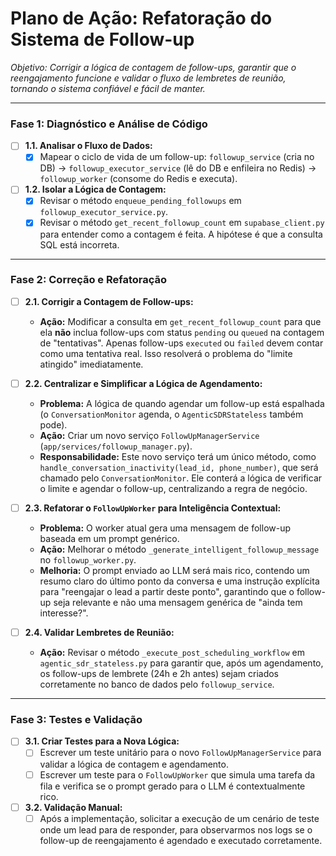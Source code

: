 # Plano de Ação: Refatoração do Sistema de Follow-up

*Objetivo: Corrigir a lógica de contagem de follow-ups, garantir que o reengajamento funcione e validar o fluxo de lembretes de reunião, tornando o sistema confiável e fácil de manter.*

---

### Fase 1: Diagnóstico e Análise de Código

- [ ] **1.1. Analisar o Fluxo de Dados:**
  - [x] Mapear o ciclo de vida de um follow-up: `followup_service` (cria no DB) -> `followup_executor_service` (lê do DB e enfileira no Redis) -> `followup_worker` (consome do Redis e executa).
- [ ] **1.2. Isolar a Lógica de Contagem:**
  - [x] Revisar o método `enqueue_pending_followups` em `followup_executor_service.py`.
  - [x] Revisar o método `get_recent_followup_count` em `supabase_client.py` para entender como a contagem é feita. A hipótese é que a consulta SQL está incorreta.

---

### Fase 2: Correção e Refatoração

- [ ] **2.1. Corrigir a Contagem de Follow-ups:**
  - **Ação:** Modificar a consulta em `get_recent_followup_count` para que ela **não** inclua follow-ups com status `pending` ou `queued` na contagem de "tentativas". Apenas follow-ups `executed` ou `failed` devem contar como uma tentativa real. Isso resolverá o problema do "limite atingido" imediatamente.

- [ ] **2.2. Centralizar e Simplificar a Lógica de Agendamento:**
  - **Problema:** A lógica de quando agendar um follow-up está espalhada (o `ConversationMonitor` agenda, o `AgenticSDRStateless` também pode).
  - **Ação:** Criar um novo serviço `FollowUpManagerService` (`app/services/followup_manager.py`).
  - **Responsabilidade:** Este novo serviço terá um único método, como `handle_conversation_inactivity(lead_id, phone_number)`, que será chamado pelo `ConversationMonitor`. Ele conterá a lógica de verificar o limite e agendar o follow-up, centralizando a regra de negócio.

- [ ] **2.3. Refatorar o `FollowUpWorker` para Inteligência Contextual:**
  - **Problema:** O worker atual gera uma mensagem de follow-up baseada em um prompt genérico.
  - **Ação:** Melhorar o método `_generate_intelligent_followup_message` no `followup_worker.py`.
  - **Melhoria:** O prompt enviado ao LLM será mais rico, contendo um resumo claro do último ponto da conversa e uma instrução explícita para "reengajar o lead a partir deste ponto", garantindo que o follow-up seja relevante e não uma mensagem genérica de "ainda tem interesse?".

- [ ] **2.4. Validar Lembretes de Reunião:**
  - **Ação:** Revisar o método `_execute_post_scheduling_workflow` em `agentic_sdr_stateless.py` para garantir que, após um agendamento, os follow-ups de lembrete (24h e 2h antes) sejam criados corretamente no banco de dados pelo `followup_service`.

---

### Fase 3: Testes e Validação

- [ ] **3.1. Criar Testes para a Nova Lógica:**
  - [ ] Escrever um teste unitário para o novo `FollowUpManagerService` para validar a lógica de contagem e agendamento.
  - [ ] Escrever um teste para o `FollowUpWorker` que simula uma tarefa da fila e verifica se o prompt gerado para o LLM é contextualmente rico.
- [ ] **3.2. Validação Manual:**
  - [ ] Após a implementação, solicitar a execução de um cenário de teste onde um lead para de responder, para observarmos nos logs se o follow-up de reengajamento é agendado e executado corretamente.
